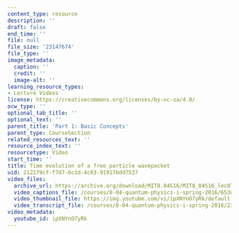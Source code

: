 ```yaml
---
content_type: resource
description: ''
draft: false
end_time: ''
file: null
file_size: '23147674'
file_type: ''
image_metadata:
  caption: ''
  credit: ''
  image-alt: ''
learning_resource_types:
- Lecture Videos
license: https://creativecommons.org/licenses/by-nc-sa/4.0/
ocw_type: ''
optional_tab_title: ''
optional_text: ''
parent_title: 'Part 1: Basic Concepts'
parent_type: CourseSection
related_resources_text: ''
resource_index_text: ''
resourcetype: Video
start_time: ''
title: Time evolution of a free particle wavepacket
uid: 212179cf-f7d7-6c1d-4c63-91917bdd7537
video_files:
  archive_url: https://archive.org/download/MIT8.04S16/MIT8_04S16_lec07_s5_300k.mp4
  video_captions_file: /courses/8-04-quantum-physics-i-spring-2016/653d0f25704d5d8d95b5357b4a2ef51c_ipXNYnO7yRk.vtt
  video_thumbnail_file: https://img.youtube.com/vi/ipXNYnO7yRk/default.jpg
  video_transcript_file: /courses/8-04-quantum-physics-i-spring-2016/23194b5e6b91ebb9dad7d3b98c7bd9b7_ipXNYnO7yRk.pdf
video_metadata:
  youtube_id: ipXNYnO7yRk
---
```

